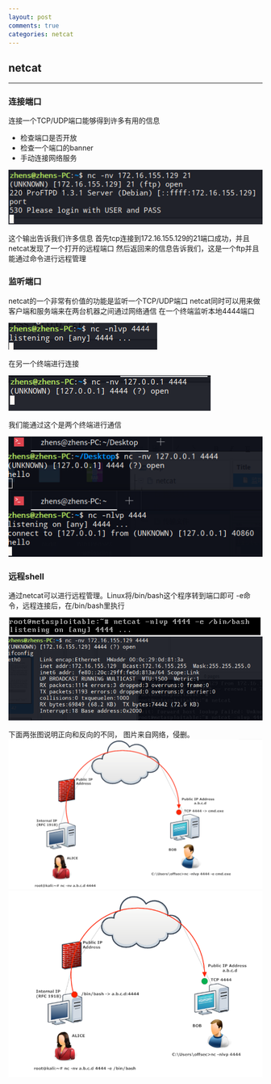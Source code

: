 ```yaml
---
layout: post
comments: true
categories: netcat
---
```


## netcat
---
### 连接端口
连接一个TCP/UDP端口能够得到许多有用的信息
- 检查端口是否开放
- 检查一个端口的banner
- 手动连接网络服务

![](netcat_1.png)

这个输出告诉我们许多信息
首先tcp连接到172.16.155.129的21端口成功，并且netcat发现了一个打开的远程端口
然后返回来的信息告诉我们，这是一个ftp并且能通过命令进行远程管理
### 监听端口
netcat的一个非常有价值的功能是监听一个TCP/UDP端口
netcat同时可以用来做客户端和服务端来在两台机器之间通过网络通信
在一个终端监听本地4444端口

![](netcat_2.png)

在另一个终端进行连接

![](netcat_3.png)

我们能通过这个是两个终端进行通信

![](netcat_4.png)

### 远程shell
通过netcat可以进行远程管理。Linux将/bin/bash这个程序转到端口即可
-e命令，远程连接后，在/bin/bash里执行

![](netcat_5.png)
![](netcat_6.png)

下面两张图说明正向和反向的不同，
图片来自网络，侵删。
![](netcat_7.png)
![](netcat_8.png)

